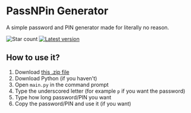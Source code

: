# PassNPin Generator
A simple password and PIN generator made for literally no reason.

<img src="https://url.zip/94a87c6" alt="Star count"> <a href="https://github.com/KwiatekMiki/passnpingenerator/releases"><img src="https://url.zip/ca3ffa9" alt="Latest version"></a>

## How to use it?
1. Download [this .zip file](https://github.com/KwiatekMiki/passnpingenerator/archive/refs/tags/v1.1.zip)
2. Download Python (if you haven't)
3. Open `main.py` in the command prompt
4. Type the underscored letter (for example `p` if you want the password)
5. Type how long password/PIN you want
6. Copy the password/PIN and use it (if you want)